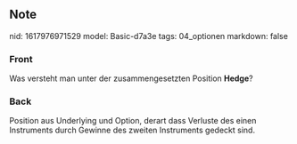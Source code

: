 ## Note
nid: 1617976971529
model: Basic-d7a3e
tags: 04_optionen
markdown: false

### Front
Was versteht man unter der zusammengesetzten Position <b>Hedge</b>?

### Back
Position aus Underlying und Option, derart dass Verluste des einen Instruments durch Gewinne des zweiten Instruments gedeckt sind.
